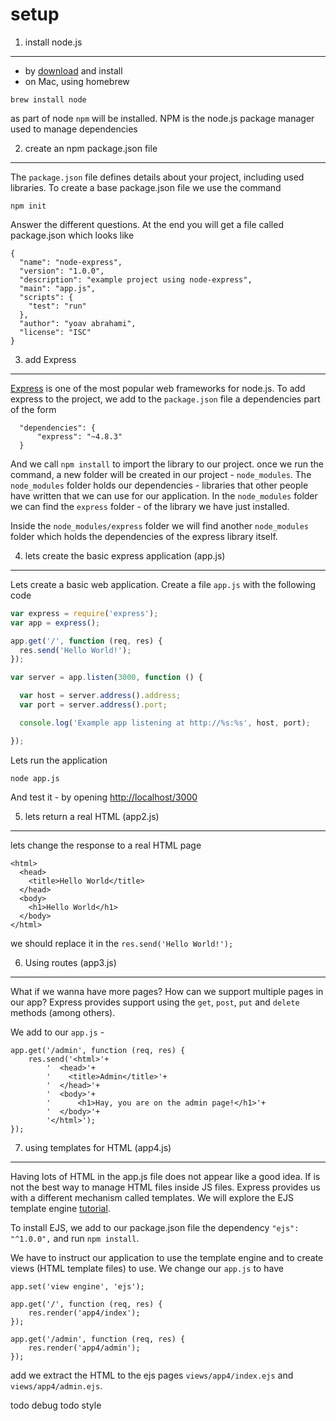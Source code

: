 setup
=====

1. install node.js
-----

* by [download](https://nodejs.org/download/) and install
* on Mac, using homebrew

```
brew install node
```

as part of node ```npm``` will be installed. NPM is the node.js package manager used to manage dependencies

2. create an npm package.json file
---

The ```package.json``` file defines details about your project, including used libraries. To create a base package.json file
we use the command

```
npm init
```

Answer the different questions. At the end you will get a file called package.json which looks like

```
{
  "name": "node-express",
  "version": "1.0.0",
  "description": "example project using node-express",
  "main": "app.js",
  "scripts": {
    "test": "run"
  },
  "author": "yoav abrahami",
  "license": "ISC"
}
```

3. add Express
---

[Express](http://expressjs.com/) is one of the most popular web frameworks for node.js. To add express to the project, we add to the ```package.json``` file
a dependencies part of the form

```
  "dependencies": {
      "express": "~4.8.3"
  }
```

And we call ```npm install``` to import the library to our project. once we run the command, a new folder will be
created in our project - ```node_modules```. The ```node_modules``` folder holds our dependencies - libraries that
other people have written that we can use for our application. In the ```node_modules``` folder we can find the
```express``` folder - of the library we have just installed.

Inside the ```node_modules/express``` folder we will find another ```node_modules``` folder which holds the dependencies
of the express library itself.

4. lets create the basic express application (app.js)
---

Lets create a basic web application. Create a file ```app.js``` with the following code

```javascript
var express = require('express');
var app = express();

app.get('/', function (req, res) {
  res.send('Hello World!');
});

var server = app.listen(3000, function () {

  var host = server.address().address;
  var port = server.address().port;

  console.log('Example app listening at http://%s:%s', host, port);

});
```

Lets run the application

```
node app.js
```

And test it - by opening [http://localhost/3000](http://localhost/3000)

5. lets return a real HTML (app2.js)
---

lets change the response to a real HTML page
```
<html>
  <head>
    <title>Hello World</title>
  </head>
  <body>
    <h1>Hello World</h1>
  </body>
</html>
```

we should replace it in the ```res.send('Hello World!');```


6. Using routes (app3.js)
----

What if we wanna have more pages? How can we support multiple pages in our app?
Express provides support using the ```get```, ```post```, ```put``` and ```delete``` methods (among others).

We add to our ```app.js``` -

```
app.get('/admin', function (req, res) {
    res.send('<html>'+
        '  <head>'+
        '    <title>Admin</title>'+
        '  </head>'+
        '  <body>'+
        '      <h1>Hay, you are on the admin page!</h1>'+
        '  </body>'+
        '</html>');
});
```

7. using templates for HTML (app4.js)
---

Having lots of HTML in the app.js file does not appear like a good idea. If is not the best way to manage HTML files
inside JS files. Express provides us with a different mechanism called templates. We will explore the EJS template engine
[tutorial](https://scotch.io/tutorials/use-ejs-to-template-your-node-application).

To install EJS, we add to our package.json file the dependency ```"ejs": "^1.0.0",``` and run ```npm install```.

We have to instruct our application to use the template engine and to create views (HTML template files) to use. We change
our ```app.js``` to have

```
app.set('view engine', 'ejs');

app.get('/', function (req, res) {
    res.render('app4/index');
});

app.get('/admin', function (req, res) {
    res.render('app4/admin');
});
```

add we extract the HTML to the ejs pages ```views/app4/index.ejs``` and ```views/app4/admin.ejs```.







todo debug
todo style






